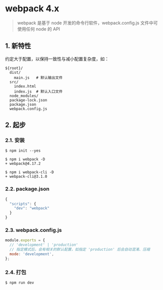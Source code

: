  # webpack 4.x

> webpack 是基于 node 开发的命令行软件，webpack.config.js 文件中可使用任何 node 的 API

## 1. 新特性

约定大于配置，以保持一致性与减小配置复杂度，如：

```
${root}/
  dist/
    main.js   # 默认输出文件
  src/    
    index.html
    index.js  # 默认入口文件
  node_modules/
  package-lock.json
  package.json
  webpack.config.js
```

## 2. 起步

### 2.1. 安装

```shell
$ npm init --yes

$ npm i webpack -D
+ webpack@4.17.2

$ npm i webpack-cli -D
+ webpack-cli@3.1.0
```

### 2.2. package.json

```javascript
{
  "scripts": {
    "dev": "webpack"
  }
}
```

### 2.3. webpack.config.js

```javascript
module.exports = {
  // 'development' | 'production'
  // 指定模式后，会有相关的默认配置，如指定 'production' 后会自动混淆、压缩
  mode: 'development',
};
```

### 2.4. 打包

```shell
$ npm run dev
```